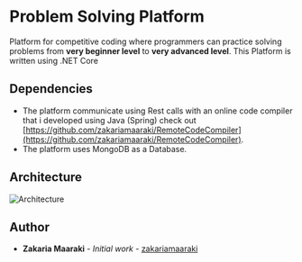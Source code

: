 # Problem Solving Platform

Platform for competitive coding where programmers can practice solving problems from **very beginner level** to **very advanced level**.
This Platform is written using .NET Core

## Dependencies

* The platform communicate using Rest calls with an online code compiler that i developed using Java (Spring) check out [https://github.com/zakariamaaraki/RemoteCodeCompiler](https://github.com/zakariamaaraki/RemoteCodeCompiler).
* The platform uses MongoDB as a Database.

## Architecture 

![Architecture](images/ProblemSolvingArchitecture.png?raw=true "ProblemSolvingPlatform")

## Author

- **Zakaria Maaraki** - _Initial work_ - [zakariamaaraki](https://github.com/zakariamaaraki)